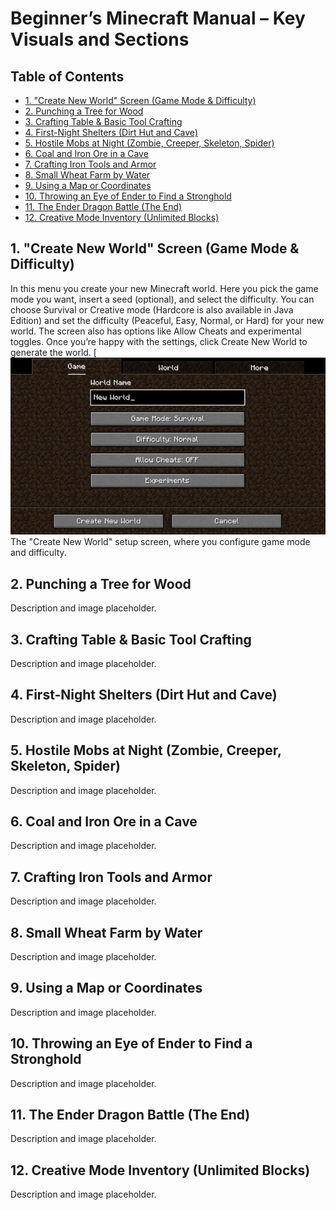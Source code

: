 
# Beginner’s Minecraft Manual – Key Visuals and Sections

## Table of Contents

- [1. "Create New World" Screen (Game Mode & Difficulty)](#1-create-new-world-screen-game-mode-difficulty)
- [2. Punching a Tree for Wood](#2-punching-a-tree-for-wood)
- [3. Crafting Table & Basic Tool Crafting](#3-crafting-table-basic-tool-crafting)
- [4. First-Night Shelters (Dirt Hut and Cave)](#4-first-night-shelters-dirt-hut-and-cave)
- [5. Hostile Mobs at Night (Zombie, Creeper, Skeleton, Spider)](#5-hostile-mobs-at-night-zombie-creeper-skeleton-spider)
- [6. Coal and Iron Ore in a Cave](#6-coal-and-iron-ore-in-a-cave)
- [7. Crafting Iron Tools and Armor](#7-crafting-iron-tools-and-armor)
- [8. Small Wheat Farm by Water](#8-small-wheat-farm-by-water)
- [9. Using a Map or Coordinates](#9-using-a-map-or-coordinates)
- [10. Throwing an Eye of Ender to Find a Stronghold](#10-throwing-an-eye-of-ender-to-find-a-stronghold)
- [11. The Ender Dragon Battle (The End)](#11-the-ender-dragon-battle-the-end)
- [12. Creative Mode Inventory (Unlimited Blocks)](#12-creative-mode-inventory-unlimited-blocks)

## 1. "Create New World" Screen (Game Mode & Difficulty)
In this menu you create your new Minecraft world. Here you pick the game mode you want, insert a seed (optional), and select the difficulty. You can choose Survival or Creative mode (Hardcore is also available in Java Edition) and set the difficulty (Peaceful, Easy, Normal, or Hard) for your new world. The screen also has options like Allow Cheats and experimental toggles. Once you’re happy with the settings, click Create New World to generate the world. 
[![Create New Game Screen](create_new_game_png_MAIN.png)
The "Create New World" setup screen, where you configure game mode and difficulty.

## 2. Punching a Tree for Wood
Description and image placeholder.

## 3. Crafting Table & Basic Tool Crafting
Description and image placeholder.

## 4. First-Night Shelters (Dirt Hut and Cave)
Description and image placeholder.

## 5. Hostile Mobs at Night (Zombie, Creeper, Skeleton, Spider)
Description and image placeholder.

## 6. Coal and Iron Ore in a Cave
Description and image placeholder.

## 7. Crafting Iron Tools and Armor
Description and image placeholder.

## 8. Small Wheat Farm by Water
Description and image placeholder.

## 9. Using a Map or Coordinates
Description and image placeholder.

## 10. Throwing an Eye of Ender to Find a Stronghold
Description and image placeholder.

## 11. The Ender Dragon Battle (The End)
Description and image placeholder.

## 12. Creative Mode Inventory (Unlimited Blocks)
Description and image placeholder.
